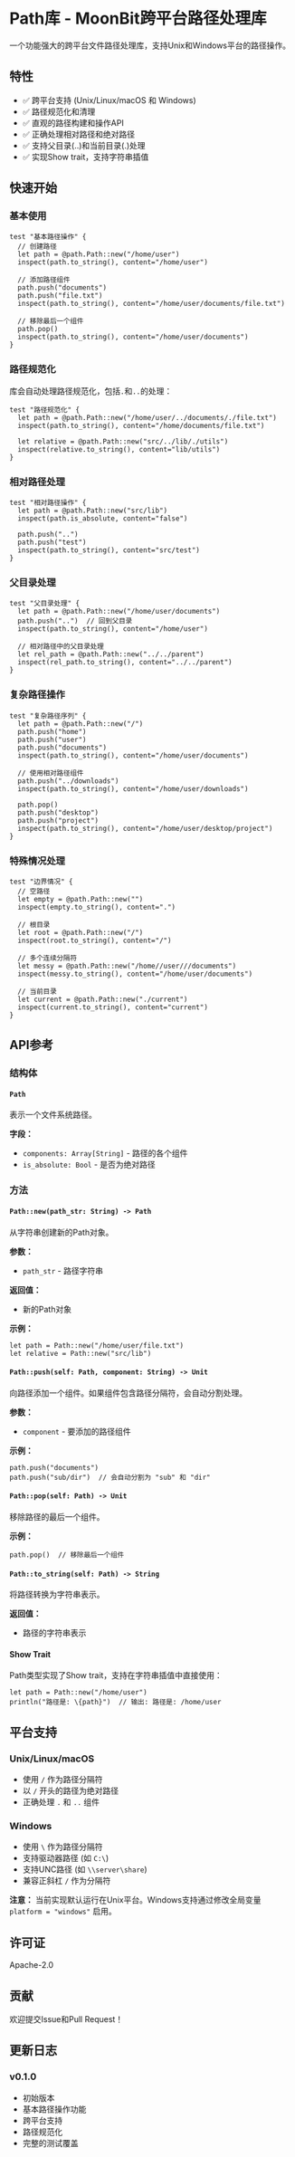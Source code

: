 # Path库 - MoonBit跨平台路径处理库

一个功能强大的跨平台文件路径处理库，支持Unix和Windows平台的路径操作。

## 特性

- ✅ 跨平台支持 (Unix/Linux/macOS 和 Windows)
- ✅ 路径规范化和清理
- ✅ 直观的路径构建和操作API
- ✅ 正确处理相对路径和绝对路径
- ✅ 支持父目录(..)和当前目录(.)处理
- ✅ 实现Show trait，支持字符串插值

## 快速开始

### 基本使用

```moonbit
test "基本路径操作" {
  // 创建路径
  let path = @path.Path::new("/home/user")
  inspect(path.to_string(), content="/home/user")
  
  // 添加路径组件
  path.push("documents")
  path.push("file.txt")
  inspect(path.to_string(), content="/home/user/documents/file.txt")
  
  // 移除最后一个组件
  path.pop()
  inspect(path.to_string(), content="/home/user/documents")
}
```

### 路径规范化

库会自动处理路径规范化，包括`.`和`..`的处理：

```moonbit
test "路径规范化" {
  let path = @path.Path::new("/home/user/../documents/./file.txt")
  inspect(path.to_string(), content="/home/documents/file.txt")
  
  let relative = @path.Path::new("src/../lib/./utils")
  inspect(relative.to_string(), content="lib/utils")
}
```

### 相对路径处理

```moonbit
test "相对路径操作" {
  let path = @path.Path::new("src/lib")
  inspect(path.is_absolute, content="false")
  
  path.push("..")
  path.push("test")
  inspect(path.to_string(), content="src/test")
}
```

### 父目录处理

```moonbit
test "父目录处理" {
  let path = @path.Path::new("/home/user/documents")
  path.push("..")  // 回到父目录
  inspect(path.to_string(), content="/home/user")
  
  // 相对路径中的父目录处理
  let rel_path = @path.Path::new("../../parent")
  inspect(rel_path.to_string(), content="../../parent")
}
```

### 复杂路径操作

```moonbit
test "复杂路径序列" {
  let path = @path.Path::new("/")
  path.push("home")
  path.push("user")
  path.push("documents")
  inspect(path.to_string(), content="/home/user/documents")
  
  // 使用相对路径组件
  path.push("../downloads")
  inspect(path.to_string(), content="/home/user/downloads")
  
  path.pop()
  path.push("desktop")
  path.push("project")
  inspect(path.to_string(), content="/home/user/desktop/project")
}
```

### 特殊情况处理

```moonbit
test "边界情况" {
  // 空路径
  let empty = @path.Path::new("")
  inspect(empty.to_string(), content=".")
  
  // 根目录
  let root = @path.Path::new("/")
  inspect(root.to_string(), content="/")
  
  // 多个连续分隔符
  let messy = @path.Path::new("/home//user///documents")
  inspect(messy.to_string(), content="/home/user/documents")
  
  // 当前目录
  let current = @path.Path::new("./current")
  inspect(current.to_string(), content="current")
}
```

## API参考

### 结构体

#### `Path`
表示一个文件系统路径。

**字段：**
- `components: Array[String]` - 路径的各个组件
- `is_absolute: Bool` - 是否为绝对路径

### 方法

#### `Path::new(path_str: String) -> Path`
从字符串创建新的Path对象。

**参数：**
- `path_str` - 路径字符串

**返回值：**
- 新的Path对象

**示例：**

```moonbit skip
let path = Path::new("/home/user/file.txt")
let relative = Path::new("src/lib")
```

#### `Path::push(self: Path, component: String) -> Unit`
向路径添加一个组件。如果组件包含路径分隔符，会自动分割处理。

**参数：**
- `component` - 要添加的路径组件

**示例：**
```moonbit skip
path.push("documents")
path.push("sub/dir")  // 会自动分割为 "sub" 和 "dir"
```

#### `Path::pop(self: Path) -> Unit`
移除路径的最后一个组件。

**示例：**
```moonbit skip
path.pop()  // 移除最后一个组件
```

#### `Path::to_string(self: Path) -> String`
将路径转换为字符串表示。

**返回值：**
- 路径的字符串表示

#### Show Trait
Path类型实现了Show trait，支持在字符串插值中直接使用：

```moonbit skip
let path = Path::new("/home/user")
println("路径是: \{path}")  // 输出: 路径是: /home/user
```

## 平台支持

### Unix/Linux/macOS
- 使用 `/` 作为路径分隔符
- 以 `/` 开头的路径为绝对路径
- 正确处理 `.` 和 `..` 组件

### Windows
- 使用 `\` 作为路径分隔符  
- 支持驱动器路径 (如 `C:\`)
- 支持UNC路径 (如 `\\server\share`)
- 兼容正斜杠 `/` 作为分隔符

**注意：** 当前实现默认运行在Unix平台。Windows支持通过修改全局变量 `platform = "windows"` 启用。

## 许可证

Apache-2.0

## 贡献

欢迎提交Issue和Pull Request！

## 更新日志

### v0.1.0
- 初始版本
- 基本路径操作功能
- 跨平台支持
- 路径规范化
- 完整的测试覆盖
